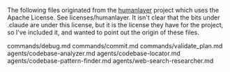 The following files originated from the [humanlayer](https://github.com/humanlayer/humanlayer) project which uses the Apache License. See licenses/humanlayer.
It isn't clear that the bits under .claude are under this license, but it is the license they have for the project,
so I've included it, and wanted to point out the origin of these files.

commands/debug.md
commands/commit.md
commands/validate_plan.md
agents/codebase-analyzer.md
agents/codebase-locator.md
agents/codebase-pattern-finder.md
agents/web-search-researcher.md

